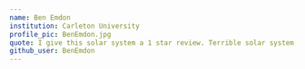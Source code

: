 ```yaml
---
name: Ben Emdon
institution: Carleton University
profile_pic: BenEmdon.jpg
quote: I give this solar system a 1 star review. Terrible solar system, only has 1 star.
github_user: BenEmdon
---
```

